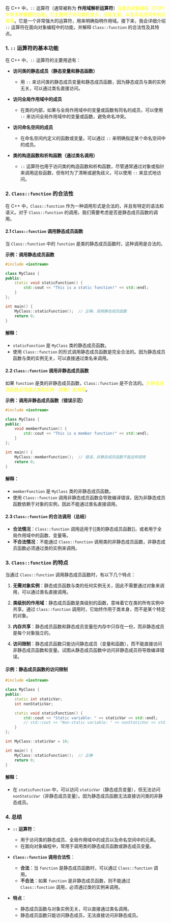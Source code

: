 在 C++ 中，`::` 运算符（通常被称为 **作用域解析运算符**）<font color="#ffff00">在面向对象编程（OOP）中有多种重要的功能，它主要用于访问类的成员、全局变量、以及命名空间中的元素等</font>。它是一个非常强大的运算符，用来明确指明作用域。接下来，我会详细介绍 `::` 运算符在面向对象编程中的功能，并解释 `Class::function` 的合法性及其特点。

### 1. **`::` 运算符的基本功能**

在 C++ 中，`::` 运算符的主要用途有：

- **访问类的静态成员（静态变量和静态函数）**
    
    - 用 `::` 来访问类的静态成员变量和静态成员函数，因为静态成员与类的实例无关，可以通过类名直接访问。
- **访问全局作用域中的成员**
    
    - 在类的内部，如果与全局作用域中的变量或函数有同名的成员，可以使用 `::` 来访问全局作用域中的变量或函数，避免命名冲突。
- **访问命名空间的成员**
    
    - 在命名空间内定义的函数或变量，可以通过 `::` 来明确指定某个命名空间中的成员。
- **类的构造函数和析构函数（通过类名调用）**
    
    - `::` 运算符也用于访问类的构造函数和析构函数，尽管通常通过对象或指针来调用这些函数，但有时为了清晰或避免歧义，可以使用 `::` 来显式地访问。

### 2. **`Class::function` 的合法性**

在 C++ 中，`Class::function` 作为一种调用形式是合法的，并且有特定的语法和语义。对于 `Class::function` 的调用，我们需要考虑是否是静态成员函数的调用。

#### 2.1 **`Class::function` 调用静态成员函数**

当 `Class::function` 中的 `function` 是类的静态成员函数时，这种调用是合法的。

**示例：调用静态成员函数**

```cpp
#include <iostream>

class MyClass {
public:
    static void staticFunction() {
        std::cout << "This is a static function!" << std::endl;
    }
};

int main() {
    MyClass::staticFunction();  // 正确，调用静态成员函数
    return 0;
}
```

#### 解释：

- `staticFunction` 是 `MyClass` 类的静态成员函数。
- 使用 `Class::function` 的形式调用静态成员函数是完全合法的。因为静态成员函数与类的实例无关，可以直接通过类名来调用。

#### 2.2 **`Class::function` 调用非静态成员函数**

如果 `function` 是类的非静态成员函数，`Class::function` 是不合法的。<font color="#ffff00">非静态成员函数必须通过类的实例（对象）来调用</font>。

**示例：调用非静态成员函数（错误示范）**

```cpp
#include <iostream>

class MyClass {
public:
    void memberFunction() {
        std::cout << "This is a member function!" << std::endl;
    }
};

int main() {
    MyClass::memberFunction();  // 错误，非静态成员函数不能这样调用
    return 0;
}
```

#### 解释：

- `memberFunction` 是 `MyClass` 类的非静态成员函数。
- 使用 `Class::function` 调用非静态成员函数会导致编译错误，因为非静态成员函数依赖于对象的实例，因此不能通过类名直接调用。

#### 2.3 **`Class::function` 的合法调用（总结）**

- **合法情况**：`Class::function` 调用适用于[[类的静态成员函数]]，或者用于全局作用域中的函数、变量等。
- **不合法情况**：不能通过 `Class::function` 调用类的非静态成员函数，非静态成员函数必须通过类的实例来调用。

### 3. **`Class::function` 的特点**

当通过 `Class::function` 调用静态成员函数时，有以下几个特点：

1. **无需对象实例**：静态成员函数与类的任何实例无关，因此不需要通过对象来调用，可以通过类名直接调用。
    
2. **类级别的作用域**：静态成员函数是类级别的函数，意味着它在类的所有实例中共享。通过 `Class::function` 调用时，它始终作用于类本身，而不是某个特定的对象。
    
3. **内存共享**：静态成员函数和静态成员变量在内存中只存在一份，而非静态成员是每个对象独立的。
    
4. **访问限制**：静态成员函数只能访问静态成员（变量和函数），而不能直接访问非静态成员函数和变量。试图从静态成员函数中访问非静态成员将导致编译错误。
    

#### 示例：静态成员函数的访问限制

```cpp
#include <iostream>

class MyClass {
public:
    static int staticVar;
    int nonStaticVar;

    static void staticFunction() {
        std::cout << "Static variable: " << staticVar << std::endl;
        // std::cout << "Non-static variable: " << nonStaticVar << std::endl;  // 错误，不能访问非静态成员
    }
};

int MyClass::staticVar = 10;

int main() {
    MyClass::staticFunction();  // 正确
    return 0;
}
```

#### 解释：

- 在 `staticFunction` 中，可以访问 `staticVar`（静态成员变量），但无法访问 `nonStaticVar`（非静态成员变量）。因为静态成员函数无法直接访问类的非静态成员。

### 4. **总结**

- **`::` 运算符**：
    
    - 用于访问类的静态成员、全局作用域中的成员以及命名空间中的元素。
    - 在面向对象编程中，常用于调用类的静态成员函数或静态成员变量。
- **`Class::function` 调用合法性**：
    
    - **合法**：当 `function` 是静态成员函数时，可以通过 `Class::function` 调用。
    - **不合法**：如果 `function` 是非静态成员函数，则不能通过 `Class::function` 调用，必须通过类的实例来调用。
- **特点**：
    
    - 静态成员函数与对象实例无关，可以直接通过类名调用。
    - 静态成员函数只能访问静态成员，无法直接访问非静态成员。